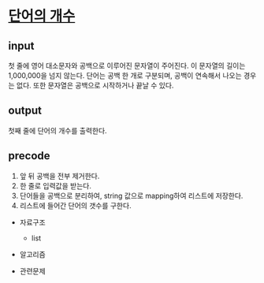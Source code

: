 # [단어의 개수](https://www.acmicpc.net/problem/1152)

## input
첫 줄에 영어 대소문자와 공백으로 이루어진 문자열이 주어진다. 이 문자열의 길이는 1,000,000을 넘지 않는다. 단어는 공백 한 개로 구분되며, 공백이 연속해서 나오는 경우는 없다. 또한 문자열은 공백으로 시작하거나 끝날 수 있다.

## output
첫째 줄에 단어의 개수를 출력한다.


## precode
1. 앞 뒤 공백을 전부 제거한다.
1. 한 줄로 입력값을 받는다.
2. 단어들을 공백으로 분리하여, string 값으로 mapping하여 리스트에 저장한다.
4. 리스트에 들어간 단어의 갯수를 구한다.

* 자료구조
   - list     
* 알고리즘
    
* 관련문제
